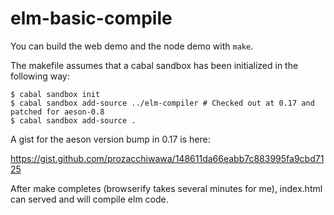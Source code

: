 elm-basic-compile
=================

You can build the web demo and the node demo with ```make```.  

The makefile assumes that a cabal sandbox has been initialized in the following way:

    $ cabal sandbox init
    $ cabal sandbox add-source ../elm-compiler # Checked out at 0.17 and patched for aeson-0.8
    $ cabal sandbox add-source .

A gist for the aeson version bump in 0.17 is here:

https://gist.github.com/prozacchiwawa/148611da66eabb7c883995fa9cbd7125

After make completes (browserify takes several minutes for me),
index.html can served and will compile elm code.
